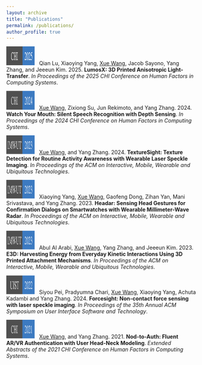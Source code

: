 ```yaml
---
layout: archive
title: "Publications"
permalink: /publications/
author_profile: true
---
```


<img src="/images/CHI_2025.png" width="75" height="50" style="margin-right: 8px;"> Qian Lu, Xiaoying Yang, <u>Xue Wang</u>, Jacob Sayono, Yang Zhang, and Jeeeun Kim. 2025. <strong>LumosX: 3D Printed Anisotropic Light-Transfer</strong>. <em>In Proceedings of the 2025 CHI Conference on Human Factors in Computing Systems</em>.

<img src="/images/chi_2024.png" width="75" height="50" style="margin-right: 8px;"> <u>Xue Wang</u>, Zixiong Su, Jun Rekimoto, and Yang Zhang. 2024. <strong>Watch Your
Mouth: Silent Speech Recognition with Depth Sensing</strong>. <em>In Proceedings of the 2024 CHI Conference on Human Factors in Computing Systems</em>.

<img src="/images/IMWUT_2023.png" width="75" height="50" style="margin-right: 8px;"> <u>Xue Wang</u>, and Yang Zhang. 2024. <strong>TextureSight: Texture Detection
for Routine Activity Awareness with Wearable Laser Speckle Imaging</strong>. <em>In Proceedings of the ACM on Interactive, Mobile, Wearable and Ubiquitous Technologies</em>.

<img src="/images/IMWUT_2023.png" width="75" height="50" style="margin-right: 8px;"> Xiaoying Yang, <u>Xue Wang</u>, Gaofeng Dong, Zihan Yan, Mani Srivastava, and Yang Zhang. 2023. <strong>Headar: Sensing Head Gestures for Confirmation Dialogs on Smartwatches with Wearable Millimeter-Wave Radar</strong>. <em>In Proceedings of the ACM on Interactive, Mobile, Wearable and Ubiquitous Technologies</em>.

<img src="/images/IMWUT_2023.png" width="75" height="50" style="margin-right: 8px;"> Abul Al Arabi, <u>Xue Wang</u>, Yang Zhang, and Jeeeun Kim. 2023. <strong>E3D:
Harvesting Energy from Everyday Kinetic Interactions Using 3D Printed Attachment Mechanisms</strong>. <em>In Proceedings of the ACM on Interactive, Mobile, Wearable and Ubiquitous Technologies</em>.

<img src="/images/uist_2022.png" width="75" height="50" style="margin-right: 8px;"> Siyou Pei,  Pradyumna Chari, <u>Xue Wang</u>, Xiaoying Yang, Achuta Kadambi
and Yang Zhang. 2024. <strong>Forcesight: Non-contact force sensing with laser speckle imaging</strong>. <em>In Proceedings of the 35th Annual ACM Symposium on User Interface Software and Technology</em>.

<img src="/images/chi_2021.png" width="75" height="50" style="margin-right: 8px;"> <u>Xue Wang</u>, and Yang Zhang. 2021. <strong>Nod-to-Auth: Fluent AR/VR Authentication with User Head-Neck Modeling</strong>. <em>Extended Abstracts of the 2021 CHI Conference on Human Factors in Computing Systems</em>.
